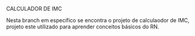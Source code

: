 CALCULADOR DE IMC

Nesta branch em específico se encontra o projeto de calculaodor de IMC, projeto este utilizado para aprender conceitos básicos do RN.
